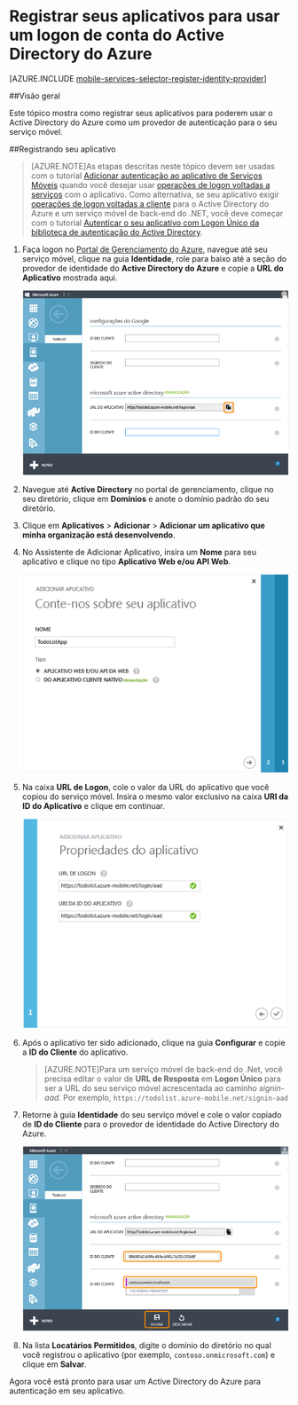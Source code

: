 <properties 
	pageTitle="Registrar-se para autenticação do Active Directory do Azure | Serviços Móveis do Azure" 
	description="Saiba como se registrar para a autenticação do Active Directory do Azure em seu aplicativo de serviços móveis." 
	authors="wesmc7777" 
	services="mobile-services" 
	documentationCenter="" 
	manager="dwrede" 
	editor=""/>

<tags 
	ms.service="mobile-services" 
	ms.workload="mobile" 
	ms.tgt_pltfrm="multiple" 
	ms.devlang="multiple" 
	ms.topic="article" 
	ms.date="06/15/2015" 
	ms.author="wesmc"/>

# Registrar seus aplicativos para usar um logon de conta do Active Directory do Azure

[AZURE.INCLUDE [mobile-services-selector-register-identity-provider](../../includes/mobile-services-selector-register-identity-provider.md)]

##Visão geral

Este tópico mostra como registrar seus aplicativos para poderem usar o Active Directory do Azure como um provedor de autenticação para o seu serviço móvel.

##Registrando seu aplicativo

>[AZURE.NOTE]As etapas descritas neste tópico devem ser usadas com o tutorial [Adicionar autenticação ao aplicativo de Serviços Móveis](../mobile-services-dotnet-backend-windows-store-dotnet-get-started-users.md) quando você desejar usar [operações de logon voltadas a serviços](http://msdn.microsoft.com/library/azure/dn283952.aspx) com o aplicativo. Como alternativa, se seu aplicativo exigir [operações de logon voltadas a cliente](http://msdn.microsoft.com/library/azure/jj710106.aspx) para o Active Directory do Azure e um serviço móvel de back-end do .NET, você deve começar com o tutorial [Autenticar o seu aplicativo com Logon Único da biblioteca de autenticação do Active Directory](mobile-services-windows-store-dotnet-adal-sso-authentication.md).

1. Faça logon no [Portal de Gerenciamento do Azure], navegue até seu serviço móvel, clique na guia **Identidade**, role para baixo até a seção do provedor de identidade do **Active Directory do Azure** e copie a **URL do Aplicativo** mostrada aqui.

    ![URL do aplicativo de serviço móvel para AAD](./media/mobile-services-how-to-register-active-directory-authentication/mobile-services-copy-app-url-waad-auth.png)

2. Navegue até **Active Directory** no portal de gerenciamento, clique no seu diretório, clique em **Domínios** e anote o domínio padrão do seu diretório.

3. Clique em **Aplicativos** > **Adicionar** > **Adicionar um aplicativo que minha organização está desenvolvendo**.

4. No Assistente de Adicionar Aplicativo, insira um **Nome** para seu aplicativo e clique no tipo **Aplicativo Web e/ou API Web**.

    ![Nomeie seu aplicativo do AAD](./media/mobile-services-how-to-register-active-directory-authentication/mobile-services-add-app-wizard-1-waad-auth.png)

5. Na caixa **URL de Logon**, cole o valor da URL do aplicativo que você copiou do serviço móvel. Insira o mesmo valor exclusivo na caixa **URI da ID do Aplicativo** e clique em continuar.
 
    ![Defina as propriedades do aplicativo do AAD](./media/mobile-services-how-to-register-active-directory-authentication/mobile-services-add-app-wizard-2-waad-auth.png)

6. Após o aplicativo ter sido adicionado, clique na guia **Configurar** e copie a **ID do Cliente** do aplicativo.

    >[AZURE.NOTE]Para um serviço móvel de back-end do .Net, você precisa editar o valor de **URL de Resposta** em **Logon Único** para ser a URL do seu serviço móvel acrescentada ao caminho _signin-aad_. Por exemplo, `https://todolist.azure-mobile.net/signin-aad`

7. Retorne à guia **Identidade** do seu serviço móvel e cole o valor copiado de **ID do Cliente** para o provedor de identidade do Active Directory do Azure.
 
    ![](./media/mobile-services-how-to-register-active-directory-authentication/mobile-services-clientid-pasted-waad-auth.png)

8.  Na lista **Locatários Permitidos**, digite o domínio do diretório no qual você registrou o aplicativo (por exemplo, `contoso.onmicrosoft.com`) e clique em **Salvar**.

Agora você está pronto para usar um Active Directory do Azure para autenticação em seu aplicativo.

<!-- Anchors. -->

<!-- Images. -->


<!-- URLs. -->
[Portal de Gerenciamento do Azure]: https://manage.windowsazure.com/

 

<!---HONumber=July15_HO4-->